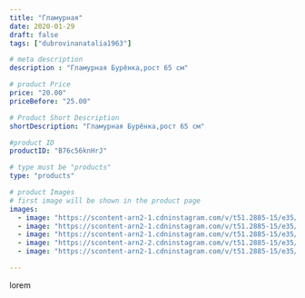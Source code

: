 ```yaml
---
title: "Гламурная"
date: 2020-01-29
draft: false
tags: ["dubrovinanatalia1963"]

# meta description
description : "Гламурная Бурёнка,рост 65 см"

# product Price
price: "20.00"
priceBefore: "25.00"

# Product Short Description
shortDescription: "Гламурная Бурёнка,рост 65 см"

#product ID
productID: "B76c56knHrJ"

# type must be "products"
type: "products"

# product Images
# first image will be shown in the product page
images:
  - image: "https://scontent-arn2-1.cdninstagram.com/v/t51.2885-15/e35/83671579_587138835460903_4457220657203687995_n.jpg?_nc_ht=scontent-arn2-1.cdninstagram.com&_nc_cat=107&_nc_ohc=68pBDd0vefQAX8pJzWm&se=7&tp=1&oh=304acffd03c24096edecc0a93b3ec380&oe=605B6D0E&ig_cache_key=MjIzMjIyMzY4ODc5OTY2NDMzNg%3D%3D.2"
  - image: "https://scontent-arn2-1.cdninstagram.com/v/t51.2885-15/e35/82586191_1408563512680514_180897536693451111_n.jpg?_nc_ht=scontent-arn2-1.cdninstagram.com&_nc_cat=102&_nc_ohc=qkel4lu9MqMAX90_-lx&se=7&tp=1&oh=5fa6686876c7312d0f3b6d25846a4ac4&oe=6059CC42&ig_cache_key=MjIzMjIyMzY4ODgzMzIyODQwNw%3D%3D.2"
  - image: "https://scontent-arn2-1.cdninstagram.com/v/t51.2885-15/e35/81800086_500366820881385_7798612591033159225_n.jpg?_nc_ht=scontent-arn2-1.cdninstagram.com&_nc_cat=109&_nc_ohc=exqY9ZdeVGAAX_Tk3Fc&se=7&tp=1&oh=a9ee9dbfbf3532aba4ffa54472adc03c&oe=605C35F1&ig_cache_key=MjIzMjIyMzY4ODgwODE1NjM5NQ%3D%3D.2"
  - image: "https://scontent-arn2-2.cdninstagram.com/v/t51.2885-15/e35/83563615_595499337959465_7882398576724670738_n.jpg?_nc_ht=scontent-arn2-2.cdninstagram.com&_nc_cat=105&_nc_ohc=ntE2r33dAnsAX9j-b5N&se=7&tp=1&oh=95f2051dc879bce51b1864e5ce61f69a&oe=605A1879&ig_cache_key=MjIzMjIyMzY4ODgyNDg5MDE0MQ%3D%3D.2"
  - image: "https://scontent-arn2-1.cdninstagram.com/v/t51.2885-15/e35/82172123_143942236579642_5552934330650503783_n.jpg?_nc_ht=scontent-arn2-1.cdninstagram.com&_nc_cat=110&_nc_ohc=PQzVyD3MlCwAX-ExxJ5&se=7&tp=1&oh=ca5111e1abead40992ab9a2ef2b5b9d5&oe=605A5867&ig_cache_key=MjIzMjIyMzY4ODg0MTcwMzQxMw%3D%3D.2"

---
```

lorem
